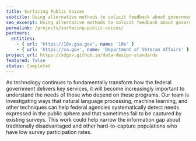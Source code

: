 ```yaml
---
title: Surfacing Public Voices
subtitle: Using alternative methods to solicit feedback about government-provided services.
seo_excerpt: Using alternative methods to solicit feedback about government-provided services.
permalink: /projects/surfacing-public-voices/
partners:
  entities:
    - { url: 'https://10x.gsa.gov', name: '10x' }
    - { url: 'https://va.gov', name: 'Department of Veteran Affairs' }
project_url: https://xdgov.github.io/data-design-standards
featured: false
status: Completed
---
```

<p>
  As technology continues to fundamentally transform how the federal government delivers key services, it will become increasingly important to understand the needs of those who depend on these programs. Our team is investigating ways that natural language processing, machine learning, and other techniques can help federal agencies systematically detect needs expressed in the public sphere and that sometimes fail to be captured by existing surveys. This work could help narrow the information gap about traditionally disadvantaged and other hard-to-capture populations who have low survey participation rates.
</p>